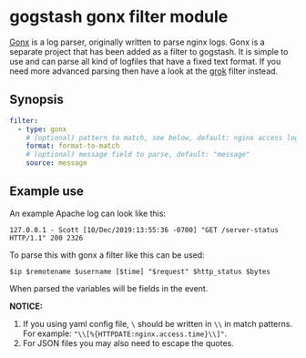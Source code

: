 # gogstash gonx filter module

[Gonx](https://github.com/satyrius/gonx) is a log parser, originally written to parse nginx logs.
Gonx is a separate project that has been added as a filter to gogstash. It is simple to use and can parse all kind of logfiles that have a fixed text format.
If you need more advanced parsing then have a look at the [grok](../grok) filter instead.

## Synopsis

```yaml
filter:
  - type: gonx
    # (optional) pattern to match, see below, default: nginx access log
    format: format-to-match
    # (optional) message field to parse, default: "message"
    source: message
```

## Example use

An example Apache log can look like this:

```text
127.0.0.1 - Scott [10/Dec/2019:13:55:36 -0700] "GET /server-status HTTP/1.1" 200 2326
```

To parse this with gonx a filter like this can be used:

```text
$ip $remotename $username [$time] "$request" $http_status $bytes
```

When parsed the variables will be fields in the event.

**NOTICE:**
1. If you using yaml config file, `\` should be written in `\\` in match patterns. For example: `"\\[%{HTTPDATE:nginx.access.time}\\]"`.
1. For JSON files you may also need to escape the quotes.
